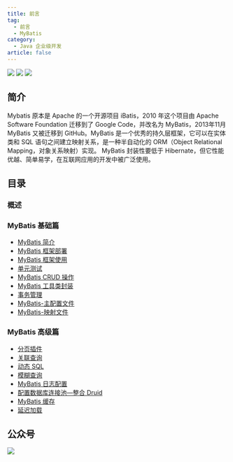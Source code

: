 ```yaml
---
title: 前言
tag: 
  - 前言
  - MyBatis
category:
  - Java 企业级开发
article: false
---
```

[![](https://img.shields.io/badge/博客-IT达摩院-blue.svg)](/blog.html)
[![](https://img.shields.io/badge/公众号-marico-green.svg)](/blog.html)
[![](https://img.shields.io/badge/我的交流群-marico-{}.svg)](/blog.html)
## 简介

Mybatis 原本是 Apache 的一个开源项目 iBatis，2010 年这个项目由 Apache Software Foundation 迁移到了 
Google Code，并改名为 MyBatis，2013年11月 MyBatis 又被迁移到 GitHub。MyBatis 是一个优秀的持久层框架，它可以在实体类和 SQL 语句之间建立映射关系，是一种半自动化的 ORM（Object Relational Mapping，对象关系映射）实现。
MyBatis 封装性要低于 Hibernate，但它性能优越、简单易学，在互联网应用的开发中被广泛使用。

## 目录

### 概述

### MyBatis 基础篇

- [MyBatis 简介](MyBatis-01.html#一、mybatis简介)
- [MyBatis 框架部署](MyBatis-01.html#二、mybatis-框架部署)
- [MyBatis 框架使用](MyBatis-01.html#三、mybatis-框架使用)
- [单元测试](MyBatis-01.html#四、单元测试)
- [MyBatis CRUD 操作](MyBatis-01.html#五、mybatis-的-crud-操作)
- [MyBatis 工具类封装](MyBatis-01.html#六、mybatis-工具类封装)
- [事务管理](MyBatis-01.html#七、事务管理)
- [MyBatis-主配置文件](MyBatis-01.html#八、mybatis-主配置文件)
- [MyBatis-映射文件](MyBatis-01.html#九、映射文件)

### MyBatis 高级篇
- [分页插件](MyBatis-02.html#十、分页插件)
- [关联查询](MyBatis-02.html#十一、关联映射)
- [动态 SQL](MyBatis-02.html#十二、动态-sql)
- [模糊查询](MyBatis-02.html#十三、模糊查询)
- [MyBatis 日志配置](MyBatis-02.html#十四、mybatis-日志配置)
- [配置数据库连接池—整合 Druid](MyBatis-02.html#十五、配置数据库连接池—整合-druid)
- [MyBatis 缓存](MyBatis-02.html#十六、mybatis-缓存)
- [延迟加载](MyBatis-02.html#十七、延迟加载)


## 公众号
![](https://cdn.jsdelivr.net/gh/shenzehui/CDN/img/qrcode_for_gh_41430dab104f_430.jpg)